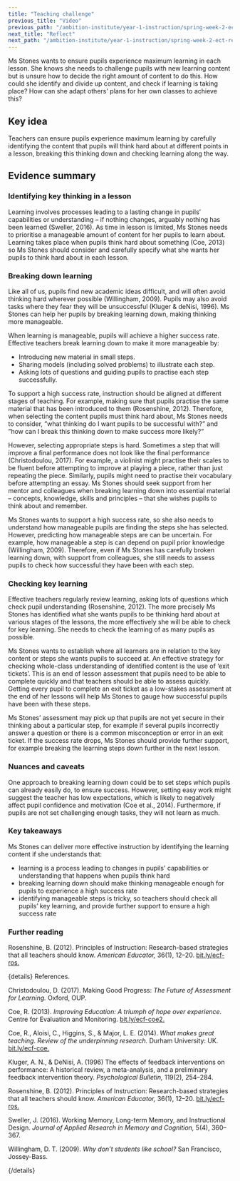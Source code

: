 ```yaml
---
title: "Teaching challenge"
previous_title: "Video"
previous_path: "/ambition-institute/year-1-instruction/spring-week-2-ect-video"
next_title: "Reflect"
next_path: "/ambition-institute/year-1-instruction/spring-week-2-ect-reflect"
---
```



Ms Stones wants to ensure pupils experience maximum learning in each lesson. She knows she needs to challenge pupils with new learning content but is unsure how to decide the right amount of content to do this. How could she identify and divide up content, and check if learning is taking place? How can she adapt others' plans for her own classes to achieve this?

## Key idea

Teachers can ensure pupils experience maximum learning by carefully identifying the content that pupils will think hard about at different points in a lesson, breaking this thinking down and checking learning along the way.

## Evidence summary

### Identifying key thinking in a lesson

Learning involves processes leading to a lasting change in pupils’ capabilities or understanding – if nothing changes, arguably nothing has been learned (Sweller, 2016). As time in lesson is limited, Ms Stones needs to prioritise a manageable amount of content for her pupils to learn about. Learning takes place when pupils think hard about something (Coe, 2013) so Ms Stones should consider and carefully specify what she wants her pupils to think hard about in each lesson.

### Breaking down learning

Like all of us, pupils find new academic ideas difficult, and will often avoid thinking hard wherever possible (Willingham, 2009). Pupils may also avoid tasks where they fear they will be unsuccessful (Kluger & deNisi, 1996). Ms Stones can help her pupils by breaking learning down, making thinking more manageable.

When learning is manageable, pupils will achieve a higher success rate. Effective teachers break learning down to make it more manageable by:

- Introducing new material in small steps.
- Sharing models (including solved problems) to illustrate each step.
- Asking lots of questions and guiding pupils to practise each step successfully.

To support a high success rate, instruction should be aligned at different stages of teaching. For example, making sure that pupils practise the same material that has been introduced to them (Rosenshine, 2012). Therefore, when selecting the content pupils must think hard about, Ms Stones needs to consider, ”what thinking do I want pupils to be successful with?” and ”how can I break this thinking down to make success more likely?”

However, selecting appropriate steps is hard. Sometimes a step that will improve a final performance does not look like the final performance (Christodoulou, 2017). For example, a violinist might practise their scales to be fluent before attempting to improve at playing a piece, rather than just repeating the piece. Similarly, pupils might need to practise their vocabulary before attempting an essay. Ms Stones should seek support from her mentor and colleagues when breaking learning down into essential material – concepts, knowledge, skills and principles – that she wishes pupils to think about and remember.

Ms Stones wants to support a high success rate, so she also needs to understand how manageable pupils are finding the steps she has selected. However, predicting how manageable steps are can be uncertain. For example, how manageable a step is can depend on pupil prior knowledge (Willingham, 2009). Therefore, even if Ms Stones has carefully broken learning down, with support from colleagues, she still needs to assess pupils to check how successful they have been with each step.

### Checking key learning

Effective teachers regularly review learning, asking lots of questions which check pupil understanding (Rosenshine, 2012). The more precisely Ms Stones has identified what she wants pupils to be thinking hard about at various stages of the lessons, the more effectively she will be able to check for key learning. She needs to check the learning of as many pupils as possible.

Ms Stones wants to establish where all learners are in relation to the key content or steps she wants pupils to succeed at. An effective strategy for checking whole-class understanding of identified content is the use of ‘exit tickets’. This is an end of lesson assessment that pupils need to be able to complete quickly and that teachers should be able to assess quickly. Getting every pupil to complete an exit ticket as a low-stakes assessment at the end of her lessons will help Ms Stones to gauge how successful pupils have been with these steps.

Ms Stones’ assessment may pick up that pupils are not yet secure in their thinking about a particular step, for example if several pupils incorrectly answer a question or there is a common misconception or error in an exit ticket. If the success rate drops, Ms Stones should provide further support, for example breaking the learning steps down further in the next lesson.

### Nuances and caveats

One approach to breaking learning down could be to set steps which pupils can already easily do, to ensure success. However, setting easy work might suggest the teacher has low expectations, which is likely to negatively affect pupil confidence and motivation (Coe et al., 2014). Furthermore, if pupils are not set challenging enough tasks, they will not learn as much.



### Key takeaways
Ms Stones can deliver more effective instruction by identifying the learning content
if she understands that:

- learning is a process leading to changes in pupils' capabilities or understanding that happens when pupils think hard
- breaking learning down should make thinking manageable enough for pupils to experience a high success rate
- identifying manageable steps is tricky, so teachers should check all pupils’ key learning, and provide further support to ensure a high success rate


### Further reading

Rosenshine, B. (2012). Principles of Instruction: Research-based strategies that all teachers should know. _American Educator,_ 36(1), 12–20. [bit.ly/ecf-ros.](http://bit.ly/ecf-ros.)

{details}
References.


Christodoulou, D. (2017). Making Good Progress: _The Future of Assessment for Learning._ Oxford, OUP.

Coe, R. (2013). _Improving Education: A triumph of hope over experience._ Centre for Evaluation and Monitoring. <a href="http://bit.ly/ecf-coe2." target="_blank" rel="noopener">bit.ly/ecf-coe2.</a>

Coe, R., Aloisi, C., Higgins, S., &amp; Major, L. E. (2014). _What makes great teaching. Review of the underpinning research._ Durham University: UK. <a href="http://bit.ly/ecf-coe." target="_blank" rel="noopener">bit.ly/ecf-coe.</a>

Kluger, A. N., &amp; DeNisi, A. (1996) The effects of feedback interventions on performance: A historical review, a meta-analysis, and a preliminary feedback intervention theory. _Psychological Bulletin,_ 119(2), 254–284.

Rosenshine, B. (2012). Principles of Instruction: Research-based strategies that all teachers should know. _American Educator,_ 36(1), 12–20. <a href="http://bit.ly/ecf-ros." target="_blank" rel="noopener">bit.ly/ecf-ros.</a>

Sweller, J. (2016). Working Memory, Long-term Memory, and Instructional Design. _Journal of Applied Research in Memory and Cognition,_ 5(4), 360–367.

Willingham, D. T. (2009). _Why don’t students like school?_ San Francisco, Jossey-Bass.

{/details}

